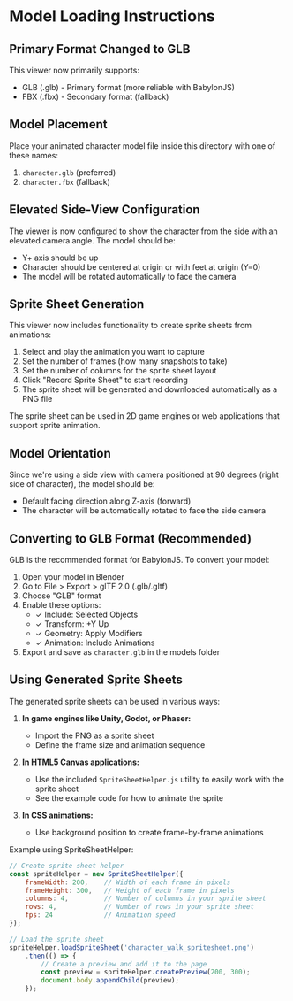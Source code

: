 # Model Loading Instructions

## Primary Format Changed to GLB
This viewer now primarily supports:
- GLB (.glb) - Primary format (more reliable with BabylonJS)
- FBX (.fbx) - Secondary format (fallback)

## Model Placement
Place your animated character model file inside this directory with one of these names:
1. `character.glb` (preferred)
2. `character.fbx` (fallback)

## Elevated Side-View Configuration
The viewer is now configured to show the character from the side with an elevated camera angle. The model should be:
- Y+ axis should be up
- Character should be centered at origin or with feet at origin (Y=0)
- The model will be rotated automatically to face the camera

## Sprite Sheet Generation
This viewer now includes functionality to create sprite sheets from animations:

1. Select and play the animation you want to capture
2. Set the number of frames (how many snapshots to take)
3. Set the number of columns for the sprite sheet layout
4. Click "Record Sprite Sheet" to start recording
5. The sprite sheet will be generated and downloaded automatically as a PNG file

The sprite sheet can be used in 2D game engines or web applications that support sprite animation.

## Model Orientation
Since we're using a side view with camera positioned at 90 degrees (right side of character), the model should be:
- Default facing direction along Z-axis (forward)
- The character will be automatically rotated to face the side camera

## Converting to GLB Format (Recommended)
GLB is the recommended format for BabylonJS. To convert your model:

1. Open your model in Blender
2. Go to File > Export > glTF 2.0 (.glb/.gltf)
3. Choose "GLB" format
4. Enable these options:
   - ✓ Include: Selected Objects
   - ✓ Transform: +Y Up
   - ✓ Geometry: Apply Modifiers
   - ✓ Animation: Include Animations
5. Export and save as `character.glb` in the models folder

## Using Generated Sprite Sheets

The generated sprite sheets can be used in various ways:

1. **In game engines like Unity, Godot, or Phaser:**
   - Import the PNG as a sprite sheet
   - Define the frame size and animation sequence

2. **In HTML5 Canvas applications:**
   - Use the included `SpriteSheetHelper.js` utility to easily work with the sprite sheet
   - See the example code for how to animate the sprite

3. **In CSS animations:**
   - Use background position to create frame-by-frame animations

Example using SpriteSheetHelper:
```javascript
// Create sprite sheet helper
const spriteHelper = new SpriteSheetHelper({
    frameWidth: 200,    // Width of each frame in pixels
    frameHeight: 300,   // Height of each frame in pixels
    columns: 4,         // Number of columns in your sprite sheet
    rows: 4,            // Number of rows in your sprite sheet
    fps: 24             // Animation speed
});

// Load the sprite sheet
spriteHelper.loadSpriteSheet('character_walk_spritesheet.png')
    .then(() => {
        // Create a preview and add it to the page
        const preview = spriteHelper.createPreview(200, 300);
        document.body.appendChild(preview);
    });
